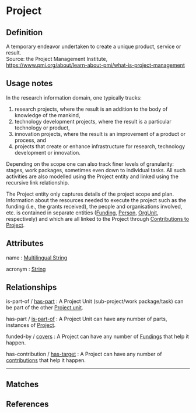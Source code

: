 # Project

## Definition

A temporary endeavor undertaken to create a unique product, service or result.<br/>
Source: the Project Management Institute, https://www.pmi.org/about/learn-about-pmi/what-is-project-management

## Usage notes

In the research information domain, one typically tracks:
1. research projects, where the result is an addition to the body of knowledge of the mankind,
2. technology development projects, where the result is a particular technology or product,
3. innovation projects, where the result is an improvement of a product or process, and
4. projects that create or enhance infrastructure for research, technology development or innovation.

Depending on the scope one can also track finer levels of granularity: stages, work packages, sometimes even down to individual tasks. All such activities are also modelled using the Project entity and linked using the recursive link relationship.

The Project entity only captures details of the project scope and plan. Information about the resources needed to execute the project such as the funding (i.e., the grants received), the people and organisations involved, etc. is contained in separate entities ([Funding](../entities/Funding.md), [Person](../entities/Person.md), [OrgUnit](../entities/Organisation_Unit.md), respectively) and which are all linked to the Project through [Contributions to Project](../entities/Contribution_to_Project.md).

## Attributes

name : [Multilingual String](../datatypes/Multilingual_String.md)

acronym : [String](../datatypes/String.md)

## Relationships

<a name="rel__is-part-of">is-part-of</a> / [has-part](../entities/Project.md#user-content-rel__has-part) : A Project Unit (sub-project/work package/task) can be part of the other [Project unit](../entities/Project.md).

<a name="rel__has-part">has-part</a> / [is-part-of](../entities/Project.md#user-content-rel__is-part-of) : A Project Unit can have any number of parts, instances of [Project](../entities/Project.md).

<a name="rel__funded-by">funded-by</a> / [covers](../entities/Funding.md#user-content-rel__covers) : A Project can have any number of [Fundings](../entities/Funding.md) that help it happen.

<a name="rel__has-contribution">has-contribution</a> / [has-target](../entities/Contribution_to_Project.md#user-content-rel__has-target) : A Project can have any number of [contributions](../entities/Contribution_to_Project.md) that help it happen.

---
## Matches


## References
